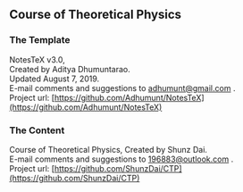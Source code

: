 ## Course of Theoretical Physics

### The Template
NotesTeX v3.0,  
Created by Aditya Dhumuntarao.   
Updated August 7, 2019.  
E-mail comments and suggestions to adhumunt@gmail.com .  
Project url: [https://github.com/Adhumunt/NotesTeX](https://github.com/Adhumunt/NotesTeX)

### The Content
Course of Theoretical Physics, 
Created by Shunz Dai.   
E-mail comments and suggestions to 196883@outlook.com .  
Project url: [https://github.com/ShunzDai/CTP](https://github.com/ShunzDai/CTP) 



